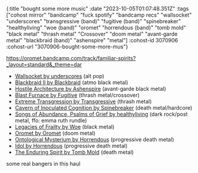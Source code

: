 {:title "bought some more music"
 :date "2023-10-05T01:07:48.351Z"
 :tags ["cohost mirror" "bandcamp" "fuck spotify" "bandcamp recs" "wallsocket" "underscores" "transgressive (band)" "fugitive (band)" "spinebreaker" "healthyliving" "woe (band)" "oromet" "horrendous (band)" "tomb mold" "black metal" "thrash metal" "Crossover" "doom metal" "avant-garde metal" "blackbraid (band)" "ashenspire" "metal"]
 :cohost-id 3070906
 :cohost-url "3070906-bought-some-more-mus"}

https://oromet.bandcamp.com/track/familiar-spirits?_layout=standard&_theme=dar

* [Wallsocket by underscores](https://underscores.bandcamp.com/album/wallsocket) (alt pop)
* [Blackbraid II by Blackbraid](https://blackbraid.bandcamp.com/album/blackbraid-ii) (atmo black metal)
* [Hostile Architecture by Ashenspire](https://ashenspire.bandcamp.com/album/hostile-architecture) (avant-garde black metal)
* [Blast Furnace by Fugitive](https://fugitivetx.bandcamp.com/album/blast-furnace-b-w-standoff) (thrash metal/crossover)
* [Extreme Transgression by Transgressive](https://transgressivethrash.bandcamp.com/album/extreme-transgression) (thrash metal)
* [Cavern of Inoculated Cognition by Spinebreaker](https://spinebreaker.bandcamp.com/album/cavern-of-inoculated-cognition) (death metal/hardcore)
* [Songs of Abundance, Psalms of Grief by healthyliving](https://healthylivingband.bandcamp.com/album/songs-of-abundance-psalms-of-grief) (dark rock/post metal, ffo: emma ruth rundle)
* [Legacies of Frailty by Woe](https://woeunholy.bandcamp.com/album/legacies-of-frailty) (black metal)
* [Oromet by Oromet](https://oromet.bandcamp.com/album/oromet) (doom metal)
* [Ontological Mysterium by Horrendous](https://horrendous.bandcamp.com/album/ontological-mysterium) (progressive death metal)
* [Idol by Horrendous](https://horrendous.bandcamp.com/album/idol) (progressive death metal)
* [The Enduring Spirit by Tomb Mold](https://listen.20buckspin.com/album/the-enduring-spirit) (death metal)

some real bangers in this haul